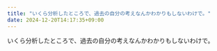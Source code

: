 ```yaml
---
title: "いくら分析したところで、過去の自分の考えなんかわかりもしないわけで。"
date: 2024-12-20T14:17:35+09:00
---
```

いくら分析したところで、過去の自分の考えなんかわかりもしないわけで。
